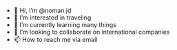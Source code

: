 - 👋 Hi, I’m @noman.jd
- 👀 I’m interested in traveling
- 🌱 I’m currently learning many things
- 💞️ I’m looking to collaborate on international companies
- 📫 How to reach me via email

<!---
noman124125/noman124125 is a ✨ special ✨ repository because its `README.md` (this file) appears on your GitHub profile.
You can click the Preview link to take a look at your changes.
--->
